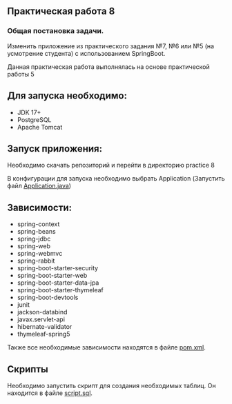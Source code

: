 ## Практическая работа 8
### Общая постановка задачи.
Изменить приложение из практического задания №7, №6 или №5 (на усмотрение студента) с использованием SpringBoot.

Данная практическая работа выполнялась на основе практической работы 5

## Для запуска необходимо:
- JDK 17+
- PostgreSQL
- Apache Tomcat

## Запуск приложения:
Необходимо скачать репозиторий и перейти в директорию practice 8

В конфигурации для запуска необходимо выбрать Application 
(Запустить файл [Application.java](https://github.com/studsch/PKUC/blob/main/practice8/src/main/java/main/config/Application.java))

## Зависимости:
- spring-context
- spring-beans
- spring-jdbc
- spring-web
- spring-webmvc
- spring-rabbit
- spring-boot-starter-security
- spring-boot-starter-web
- spring-boot-starter-data-jpa
- spring-boot-starter-thymeleaf
- spring-boot-devtools
- junit
- jackson-databind
- javax.servlet-api
- hibernate-validator
- thymeleaf-spring5

Также все необходимые зависимости находятся в файле [pom.xml](https://github.com/studsch/PKUC/blob/main/practice8/pom.xml).

## Скрипты
Необходимо запустить скрипт для создания необходимых таблиц. Он находится в файле [script.sql](https://github.com/studsch/PKUC/blob/main/practice8/script.sql).
